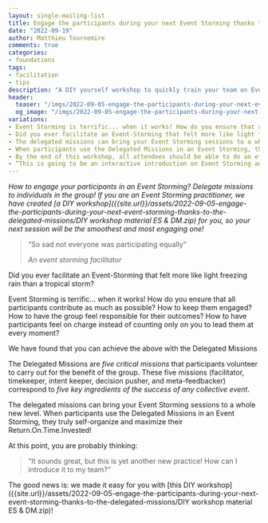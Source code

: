 ```yaml
---
layout: single-mailing-list
title: Engage the participants during your next Event Storming thanks to the Delegated Missions
date: "2022-09-19"
author: Matthieu Tournemire
comments: true
categories:
- foundations
tags:
- facilitation
- tips
description: "A DIY yourself workshop to quickly train your team on Event Storming and the Delegated Missions."
header:
  teaser: "/imgs/2022-09-05-engage-the-participants-during-your-next-event-storming-thanks-to-the-delegated-missions/ES-DM-teaser72.png"
  og_image: "/imgs/2022-09-05-engage-the-participants-during-your-next-event-storming-thanks-to-the-delegated-missions/ES-DM-og250.PNG"
variations:
- Event Storming is terrific... when it works! How do you ensure that all participants contribute as much as possible? Use this DIY workshop #eventStorming #ddd #eventStormingJournal #facilitation
- Did you ever facilitate an Event-Storming that felt more like light freezing rain than a tropical storm? This DIY workshop might help. #eventStorming #ddd #eventStormingJournal #facilitation
- The delegated missions can bring your Event Storming sessions to a whole new level. Get your team ready with this DIY workshop. #eventStorming #ddd #eventStormingJournal #facilitation
- When participants use the Delegated Missions in an Event Storming, they truly self-organize and maximize their Return.On.Time.Invested! This DIY workshop will help your team get there. #eventStorming #ddd #eventStormingJournal #facilitation
- By the end of this workshop, all attendees should be able to do an efficient event storming session thanks to the delegated missions. Curious to know more? Download the free instructions! #eventStorming #ddd #eventStormingJournal #facilitation
- “This is going to be an interactive introduction on Event Storming and Delegated Missions. After this short training, you will be able to apply these 2 collaborative techniques” #eventStorming #ddd #eventStormingJournal #facilitation
---
```

_How to engage your participants in an Event Storming? Delegate missions to individuals in the group! If you are an Event Storming practitioner, we have created  [a DIY workshop]({{site.url}}/assets/2022-09-05-engage-the-participants-during-your-next-event-storming-thanks-to-the-delegated-missions/DIY workshop material ES & DM.zip) for you, so your next session will be the smoothest and most engaging one!_

>“So sad not everyone was participating equally“
>
>_An event storming facilitator_

Did you ever facilitate an Event-Storming that felt more like light freezing rain than a tropical storm?

Event Storming is terrific... when it works! How do you ensure that all participants contribute as much as possible? How to keep them engaged? How to have the group feel responsible for their outcomes? How to have participants feel on charge instead of counting only on you to lead them at every moment?

We have found that you can achieve the above with the Delegated Missions 

The Delegated Missions are _five critical missions_ that participants volunteer to carry out for the benefit of the group. These five missions (facilitator, timekeeper, intent keeper, decision pusher, and meta-feedbacker) correspond to _five key ingredients of the success of any collective event_.

The delegated missions can bring your Event Storming sessions to a whole new level. When participants use the Delegated Missions in an Event Storming, they truly self-organize and maximize their Return.On.Time.Invested!

At this point, you are probably thinking:

>“It sounds great, but this is yet another new practice! How can I introduce it to my team?“

The good news is: we made it easy for you with [this DIY workshop]({{site.url}}/assets/2022-09-05-engage-the-participants-during-your-next-event-storming-thanks-to-the-delegated-missions/DIY workshop material ES & DM.zip)!

